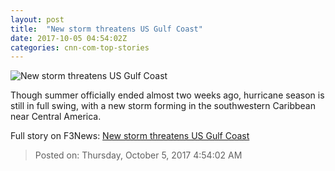 ```yaml
---
layout: post
title:  "New storm threatens US Gulf Coast"
date: 2017-10-05 04:54:02Z
categories: cnn-com-top-stories
---
```


![New storm threatens US Gulf Coast](http://i2.cdn.cnn.com/cnnnext/dam/assets/170919163358-rapid-intensification-hurricane-super-tease.jpg)

Though summer officially ended almost two weeks ago, hurricane season is still in full swing, with a new storm forming in the southwestern Caribbean near Central America.


Full story on F3News: [New storm threatens US Gulf Coast](http://www.f3nws.com/n/gWM2uD)

> Posted on: Thursday, October 5, 2017 4:54:02 AM
